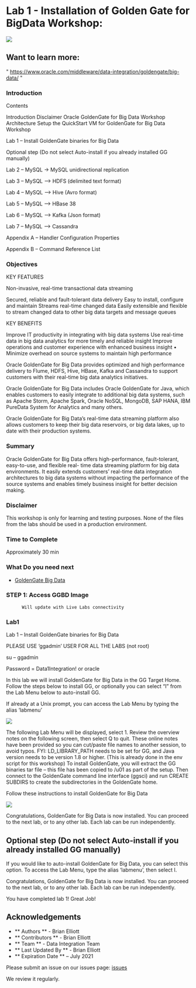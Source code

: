 # Lab 1 -  Installation of Golden Gate for BigData Workshop: 


![](images/100/image110_1.png)

## Want to learn more:
" https://www.oracle.com/middleware/data-integration/goldengate/big-data/ "

### Introduction
Contents

Introduction
 Disclaimer
  Oracle GoldenGate for Big Data Workshop Architecture 
  Setup the QuickStart VM for GoldenGate for Big Data Workshop

Lab 1 – Install GoldenGate binaries for Big Data 

Optional step (Do not select Auto-install if you already installed GG manually) 
 
Lab 2 – MySQL ->  MySQL unidirectional replication
  
Lab 3 – MySQL --> HDFS (delimited text format) 

Lab 4 – MySQL --> Hive (Avro format) 

Lab 5 – MySQL --> HBase 38 

Lab 6 – MySQL --> Kafka (Json format) 

Lab 7 – MySQL --> Cassandra 

Appendix A – Handler Configuration Properties 

Appendix B – Command Reference List

### Objectives

KEY FEATURES

Non-invasive, real-time transactional data streaming

Secured, reliable and fault-tolerant data delivery 
Easy to install, configure and maintain 
Streams real-time changed data 
Easily extensible and flexible to stream changed data to other big data targets and message queues

KEY BENEFITS

Improve IT productivity in integrating with big data systems 
Use real-time data in big data analytics for more timely and reliable insight 
Improve operations and customer experience with enhanced business insight • Minimize overhead on source systems to maintain high performance

Oracle GoldenGate for Big Data provides optimized and high performance delivery to Flume, HDFS, Hive, HBase, Kafka and Cassandra to support customers with their real-time big data analytics initiatives.

Oracle GoldenGate for Big Data includes Oracle GoldenGate for Java, which enables customers to easily integrate to additional big data systems, such as Apache Storm, Apache Spark, Oracle NoSQL, MongoDB, SAP HANA, IBM PureData System for Analytics and many others.

Oracle GoldenGate for Big Data’s real-time data streaming platform also allows customers to keep their big data reservoirs, or big data lakes, up to date with their production systems.

### Summary

Oracle GoldenGate for Big Data offers high-performance, fault-tolerant, easy-to-use, and flexible real- time data streaming platform for big data environments. It easily extends customers’ real-time data
integration architectures to big data systems without impacting the performance of the source systems and enables timely business insight for better decision making.

### Disclaimer

This workshop is only for learning and testing purposes. None of the files from the labs should be used in a production environment. 

### Time to Complete
Approximately 30 min

### What Do you need next
- [GoldenGate Big Data](https://www.oracle.com/middleware/data-integration/goldengate/big-data/)


### STEP 1: Access GGBD Image 

          Will update with Live Labs connectivity


### Lab1

Lab 1 – Install GoldenGate binaries for Big Data


PLEASE USE ‘ggadmin’ USER FOR ALL THE LABS (not root)

su – ggadmin

Password = Data1Integration! or oracle

In this lab we will install GoldenGate for Big Data in the GG Target Home. Follow the steps below to install GG, or optionally you can select “I” from the Lab Menu below to auto-install GG.

If already at a Unix prompt, you can access the Lab Menu by typing the alias ‘labmenu’

![](images/All/LabMenu_Opt1.png)

The following Lab Menu will be displayed, select 1. Review the overview notes on the following screen, then select Q to quit. These online notes have been provided so you can cut/paste file names to another session, to avoid typos.
FYI: LD_LIBRARY_PATH needs to be set for GG, and Java version needs to be version 1.8 or higher. (This is already done in the env script for this workshop)
To install GoldenGate, you will extract the GG binaries tar file – this file has been copied to /u01 as part of the setup. Then connect to the GoldenGate command line interface (ggsci) and run CREATE SUBDIRS to create the subdirectories in the GoldenGate home.

Follow these instructions to install GoldenGate for Big Data

![](images/all/a_adapter_tar.png)

Congratulations, GoldenGate for Big Data is now installed. You can proceed to the next lab, or to any other lab. Each lab can be run independently.

## Optional step (Do not select Auto-install if you already installed GG manually)

If you would like to auto-install GoldenGate for Big Data, you can select this option. To access the Lab Menu, type the alias ‘labmenu’, then select I.

Congratulations, GoldenGate for Big Data is now installed. You can proceed to the next lab, or to any other lab. Each lab can be run independently.


You have completed lab 1! Great Job!

## Acknowledgements

 - ** Authors ** - Brian Elliott
 - ** Contributors ** - Brian Elliott
 - ** Team ** - Data Integration Team
 - ** Last Updated By ** - Brian Elliott
 - ** Expiration Date ** – July 2021

Please submit an issue on our issues page:
[issues](https://github.com/oracle/learning-library/issues) 

 We review it regularly.
